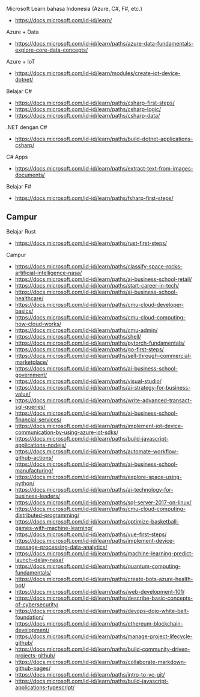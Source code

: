 Microsoft Learn bahasa Indonesia (Azure, C#, F#, etc.)
- https://docs.microsoft.com/id-id/learn/

Azure + Data
- https://docs.microsoft.com/id-id/learn/paths/azure-data-fundamentals-explore-core-data-concepts/

Azure + IoT
- https://docs.microsoft.com/id-id/learn/modules/create-iot-device-dotnet/

Belajar C#
- https://docs.microsoft.com/id-id/learn/paths/csharp-first-steps/
- https://docs.microsoft.com/id-id/learn/paths/csharp-logic/
- https://docs.microsoft.com/id-id/learn/paths/csharp-data/

.NET dengan C#
- https://docs.microsoft.com/id-id/learn/paths/build-dotnet-applications-csharp/

C# Apps
- https://docs.microsoft.com/id-id/learn/paths/extract-text-from-images-documents/

Belajar F#
- https://docs.microsoft.com/id-id/learn/paths/fsharp-first-steps/

## Campur

Belajar Rust
- https://docs.microsoft.com/id-id/learn/paths/rust-first-steps/

Campur
- https://docs.microsoft.com/id-id/learn/paths/classify-space-rocks-artificial-intelligence-nasa/
- https://docs.microsoft.com/id-id/learn/paths/ai-business-school-retail/
- https://docs.microsoft.com/id-id/learn/paths/start-career-in-tech/
- https://docs.microsoft.com/id-id/learn/paths/ai-business-school-healthcare/
- https://docs.microsoft.com/id-id/learn/paths/cmu-cloud-developer-basics/
- https://docs.microsoft.com/id-id/learn/paths/cmu-cloud-computing-how-cloud-works/
- https://docs.microsoft.com/id-id/learn/paths/cmu-admin/
- https://docs.microsoft.com/id-id/learn/paths/shell/
- https://docs.microsoft.com/id-id/learn/paths/pytorch-fundamentals/
- https://docs.microsoft.com/id-id/learn/paths/go-first-steps/
- https://docs.microsoft.com/id-id/learn/paths/sell-through-commercial-marketplace/
- https://docs.microsoft.com/id-id/learn/paths/ai-business-school-government/
- https://docs.microsoft.com/id-id/learn/paths/visual-studio/
- https://docs.microsoft.com/id-id/learn/paths/ai-strategy-for-business-value/
- https://docs.microsoft.com/id-id/learn/paths/write-advanced-transact-sql-queries/
- https://docs.microsoft.com/id-id/learn/paths/ai-business-school-financial-services/
- https://docs.microsoft.com/id-id/learn/paths/implement-iot-device-communication-by-using-azure-iot-sdks/
- https://docs.microsoft.com/id-id/learn/paths/build-javascript-applications-nodejs/
- https://docs.microsoft.com/id-id/learn/paths/automate-workflow-github-actions/
- https://docs.microsoft.com/id-id/learn/paths/ai-business-school-manufacturing/
- https://docs.microsoft.com/id-id/learn/paths/explore-space-using-python/
- https://docs.microsoft.com/id-id/learn/paths/ai-technology-for-business-leaders/
- https://docs.microsoft.com/id-id/learn/paths/sql-server-2017-on-linux/
- https://docs.microsoft.com/id-id/learn/paths/cmu-cloud-computing-distributed-programming/
- https://docs.microsoft.com/id-id/learn/paths/optimize-basketball-games-with-machine-learning/
- https://docs.microsoft.com/id-id/learn/paths/vue-first-steps/
- https://docs.microsoft.com/id-id/learn/paths/implement-device-message-processing-data-analytics/
- https://docs.microsoft.com/id-id/learn/paths/machine-learning-predict-launch-delay-nasa/
- https://docs.microsoft.com/id-id/learn/paths/quantum-computing-fundamentals/
- https://docs.microsoft.com/id-id/learn/paths/create-bots-azure-health-bot/
- https://docs.microsoft.com/id-id/learn/paths/web-development-101/
- https://docs.microsoft.com/id-id/learn/paths/describe-basic-concepts-of-cybersecurity/
- https://docs.microsoft.com/id-id/learn/paths/devops-dojo-white-belt-foundation/
- https://docs.microsoft.com/id-id/learn/paths/ethereum-blockchain-development/
- https://docs.microsoft.com/id-id/learn/paths/manage-project-lifecycle-github/
- https://docs.microsoft.com/id-id/learn/paths/build-community-driven-projects-github/
- https://docs.microsoft.com/id-id/learn/paths/collaborate-markdown-github-pages/
- https://docs.microsoft.com/id-id/learn/paths/intro-to-vc-git/
- https://docs.microsoft.com/id-id/learn/paths/build-javascript-applications-typescript/



